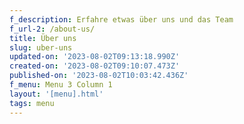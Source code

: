 ```yaml
---
f_description: Erfahre etwas über uns und das Team
f_url-2: /about-us/
title: Über uns
slug: uber-uns
updated-on: '2023-08-02T09:13:18.990Z'
created-on: '2023-08-02T09:10:07.473Z'
published-on: '2023-08-02T10:03:42.436Z'
f_menu: Menu 3 Column 1
layout: '[menu].html'
tags: menu
---
```



